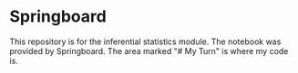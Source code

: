 # Springboard
This repository is for the inferential statistics module. The notebook was provided by Springboard. The area marked "# My Turn" is where my code is.

